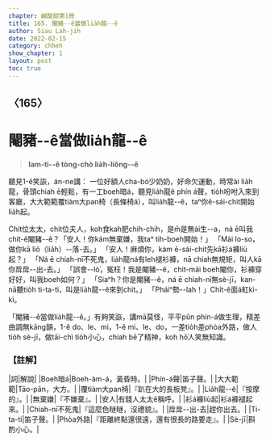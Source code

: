```yaml
---
chapter: 鹹酸甜第1冊
title: 165. 閹豬--ê當做lia̍h龍--ê
author: Siau Lah-jih
date: 2022-02-15
category: chheh
show_chapter: 1
layout: post
toc: true
---
```

  
## 〈165〉
# 閹豬--ê當做lia̍h龍--ê
>**Iam-ti--ê tòng-chò lia̍h-liông--ê**
 
聽見1-ê笑詼，án-ne講：
一位好額人cha-bó͘少奶奶，好命欠運動，時常ài lia̍h龍，骨頭chiah ē輕鬆，有一工boeh暗á，聽見lia̍h龍ê phín á聲，tio̍h吩咐入來到客廳，大大範範覆tiàm大pan椅（長條椅á），叫lia̍h龍--ê，taⁿ你ē-sái-chit開始lia̍h起。

Chit位太太，chit位夫人，koh食kah肥chih-chih，是m̄是無ài生--a，ná ē叫我chit-ê閹豬--ê？「安人！你kám無棄嫌，我taⁿ tih-boeh開始！」
「Mài lo-so，做你kā liô（lia̍h）--落-去。」
「安人！麻煩你，kám ē-sái-chit先kā衫á褲liù起？」
「Ná ē chiah-nī不死鬼，lia̍h龍ná有leh褪衫褲，nā chiah無規矩，叫人kā你戽戽--出-去。」
「誤會--lò͘，冤枉！我是閹豬--ê，chit-mái boeh閹你，衫褲穿好好，叫我boeh如何？」
「Siaⁿh？你是閹豬--ê，ná ē chiah-nī無sè-jī，kan-nā聽tio̍h ti-ta-ti，叫是lia̍h龍--ê來到chit。」
「Pháiⁿ勢--lah！」Chi̍t-ê面á紅kì-kì。

「閹豬--ê當做lia̍h龍--ê。」有夠笑詼，講mā莫怪，平平pûn phín-á做生理，精差曲調無kāng韻，1-ê do、le、mi，1-ê mi、le、do，一差tio̍h差phòa外路，做人tio̍h sè-jī，做tāi-chì tio̍h小心，chiah bē了精神，koh hō͘人笑無知識。

### 【註解】

|詞|解說|
|Boeh暗á|Boeh-àm-á，黃昏時。|
|Phín-á聲|笛子聲。|
|大大範範|Tāo-pān，大方。|
|覆tiàm大pan椅|『趴在大的長板凳』。|
|Lia̍h龍--ê|『按摩的』。|
|無棄嫌|『不嫌棄』。|
|安人|有錢人太太ê稱呼。|
|衫á褲liù起|衫á褲褪起來。|
|Chiah-nī不死鬼|『這麼色瞇瞇，沒禮貌』。|
|戽戽--出-去|趕你出去。|
|Ti-ta-ti|笛子聲。|
|Phòa外路|『距離終點還很遠，還有很長的路要走』。|
|Sè-jī|斟酌小心。|